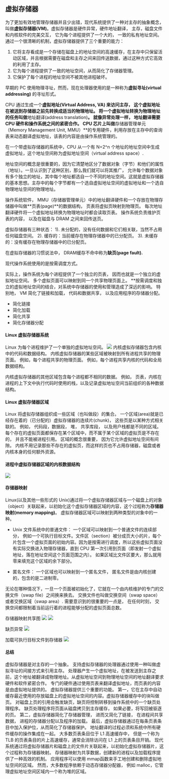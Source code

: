 ## 虚拟存储器

为了更加有效地管理存储器并且少出错，现代系统提供了一种对主存的抽象概念， 叫做**虚拟存储器(VM)**。虚拟存储器是硬件异常，硬件地址翻译， 主存，磁盘文件和内核软件的完美交互， 它为每个进程提供了一个大的， 一致的私有地址空间。 通过一个很清晰的机制，虚拟存储器提供了三个重要的能力：

1. 它将主存看成是一个存储在磁盘上的地址空间的高速缓存，在主存中只保留活动区域，并且根据需要在磁盘和主存之间来回传送数据，通过这种方式它高效的利用了主存。 
2. 它为每个进程提供了一致的地址空间，从而简化了存储器管理。 
3. 它保护了每个进程的地址空间不被其他进程破坏。 

早期的 PC 使用物理寻址，然而，现在处理器使用的是一种称为**虚拟寻址(virtual addressing)** 的寻址形式。 


CPU 通过生成一个**虚拟地址(Virtual Address, VA) 来访问主存， 这个虚拟地址在被送到存储器之前先转换成适当的物理地址。 将一个虚拟地址转换为物理地址的任务叫做**地址翻译(address translation)**。 就像异常处理一样， 地址翻译需要 CPU 硬件和操作系统之间的紧密合作。 CPU 芯片上叫做**存储器管理单元（Memory Management Unit, MMU）**的专用硬件，利用存放在主存中的查询表来动态翻译虚拟地址，该表的内容是由操作系统管理的。 

在一个带虚拟存储器的系统中，CPU 从一个有 N=2^n 个地址的地址空间中生成虚拟地址，这个地址空间称为虚拟地址空间（virtual address space）. 

地址空间的概念是很重要的，因为它清楚地区分了数据对象（字节）和他们的属性（地址）。一旦认识到了这种区别，那么我们就可以将其推广， 允许每个数据对象有多个独立的地址，其中每个地址都选自一个不同的地址空间。这就是虚拟存储器的基本思想。主存中的每个字节都有一个选自虚拟地址空间的虚拟地址和一个选自物理地址空间的物理地址。

操作系统软件， MMU（存储器管理单元）中的地址翻译硬件和一个存放在物理存储器中叫做**页表(page)**的数据结构， 页表将虚拟页映射到物理页。 每次地址翻译硬件将一个虚拟地址转换为物理地址时都会读取页表。 操作系统负责维护页表的内容， 以及在磁盘与 DRAM 之间来回传送页。 

虚拟存储器有三种状态： 1). 未分配的，没有任何数据和它们相关联，当然不占用任何磁盘空间。 2). 缓存的：当前缓存在物理存储器中的已分配页。 3). 未缓存的：没有缓存在物理存储器中的已分配页。 

在虚拟存储器的习惯说法中， DRAM缓存不命中称为**缺页(page fault).** 

现代操作系统使用的是按需调度方式。 

实际上，操作系统为每个进程提供了一个独立的页表， 因而也就是一个独立的虚拟地址空间。 多个虚拟页面可以映射到同一个共享物理页面上。 **按需调度和独立的虚拟地址空间的结合，对系统中存储器的使用和管理造成了深远的影响。 特别地， VM 简化了链接和加载， 代码和数据共享， 以及应用程序的存储器分配。 

- 简化链接
- 简化加载
- 简化共享
- 简化存储器分配

#### Linux 虚拟存储器系统
Linux 为每个进程维护了一个单独的虚拟地址空间。 
![](img/virtualMemory1.PNG)
内核虚拟存储器包含内核中的代码和数据结构。 内核虚拟存储器的某些区域被映射到所有进程共享的物理页面。 例如，每个进程共享的物理页面。 例如，每个进程共享内核的代码和全局数据结构。 

内核虚拟存储器的其他区域包含每个进程都不相同的数据。 例如， 页表，内核在进程的上下文中执行代码时使用的栈，以及记录虚拟地址空间当前组织的各种数据结构。 

#### Linux 虚拟存储器区域
Linux 将虚拟存储器组织成一些区域（也叫做段）的集合。 一个区域(area)就是已经存在着的（已分配的）虚拟存储器的连续片(chunk)， 这些页是以某种方式相关联的。 例如， 代码段，数据段， 堆， 共享库段， 以及用户栈都是不同的区域。 每个存在的虚拟页面都保存在某个区域中，而不属于某个区域的虚拟页是不存在的， 并且不能被进程引用。 区域的概念很重要， 因为它允许虚拟地址空间有间隙。 内核不用记录那些不存在的虚拟页，而这样的页也不占用存储器，磁盘或者内核本身的任何额外资源。 

#### 进程中虚拟存储器区域的内核数据结构
![](./img/virtualMemory2.PNG)

#### 存储器映射
Linux(以及其他一些形式的 Unix)通过将一个虚拟存储器区域与一个磁盘上的对象（object）关联起来，以初始化这个虚拟存储器区域的内容，这个过程称为**存储器映射(memory mapping)**。 虚拟存储器区域可以映射到两种类型的对象中的一种。 
- Unix 文件系统中的普通文件： 一个区域可以映射到一个普通文件的连续部分， 例如一个可执行目标文件。文件区（section）被分成页大小的片，每个片包含一个虚拟页面的初始内容。因为是按需进行调度，所以这些虚拟页面没有实际交换进入物理存储器，直到 CPU 第一次引用到页面（即发射一个虚拟地址，落在地址空间这个页面范围之内）。 如果区域比文件区要大，那么就用零来填充这个区域的余下部分。 

- 匿名文件： 一个区域也可以映射到一个匿名文件， 匿名文件是由内核创建的，包含的是二进制零。 

无论在哪种情况下，一旦一个页面被初始化了，它就在一个由内核维护的专门的交换文件（swap file）之间换来换去。 交换文件也叫做交换空间（swap space）或者交换区域（swap area）. 需要意识到的很重要的一点是， 在任何时刻， 交换空间都限制着当前运行着的进程能够分配的虚拟页面总数。 

存储器映射共享图
![](./img/virtualMemory4.PNG)
![](./img/virtualMemory5.PNG)

缺页异常
![](./img/virtualMemory3.PNG)

加载可执行目标文件到存储器
![](/img/virtualMemory6.PNG)
#### 总结
虚拟存储器是对主存的一个抽象。 支持虚拟存储器的处理器通过使用一种叫做虚拟寻址的间接方式来引用主存。 处理器产生一个虚拟地址，在被发送到主存之前，这个地址被翻译成物理地址。从虚拟地址空间到物理地址空间的地址翻译要求硬件和软件紧密合作。 专门的硬件通过使用页表来翻译虚拟地址，而页表的内容是由虚拟地址提供的。 
虚拟存储器提供三个重要的功能。 第一，它在主存中自动缓存最近使用的存放磁盘上的虚拟地址空间的内容。虚拟存储器缓存中的块叫做页。 对磁盘上页的引用会触发缺页，缺页将控制转移到操作系统中的一个缺页处理程序。 缺页处理程序将页面从磁盘拷贝到主存缓存， 如果必要，将写回被驱逐的页。 第二，虚拟存储器简化了存储器管理， 进而又简化了链接， 在进程间共享数据， 进程的存储器分配以及程序的加载。 最后，虚拟存储器通过在每条页表条目中加入保护位，从而简化了存储器保护。 
地址翻译的过程必须和系统中所有硬件缓存的操作集成在一起。 大多数页表条目位于 L1 高速缓存中， 但是一个称为 TLB 的页表条目的片上高速缓存，通常会消除访问在 L1 上的页表条目开销。
现代系统通过将虚拟存储器片和磁盘上的文件片关联起来，以初始化虚拟存储器片，这个过程称为存储器映射。 存储器映射为共享数据，创建新的进程以及加载程序提供了一种高效的机制。 应用程序可以使用 mmap函数来手工地创建和删除虚拟地址空间的区域。 然而，大多数程序依赖于动态存储器分配器， 例如 malloc，它管理虚拟地址空间区域内一个称为堆的区域。 